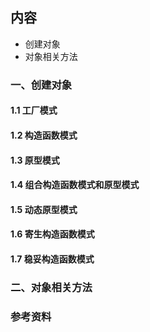 ## 内容

- 创建对象
- 对象相关方法

### 一、创建对象

#### 1.1 工厂模式

#### 1.2 构造函数模式

#### 1.3 原型模式

#### 1.4 组合构造函数模式和原型模式

#### 1.5 动态原型模式

#### 1.6 寄生构造函数模式

#### 1.7 稳妥构造函数模式

### 二、对象相关方法

### 参考资料
